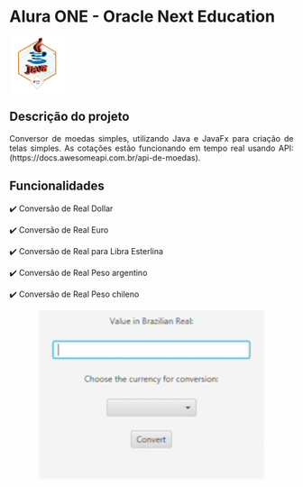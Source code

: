 # Alura ONE - Oracle Next Education

<div style="display: flex; align-items: center; margin-bottom: 20px;">
  <img src="currency-converter/img/badge.png" width="100" height="100">
</div>

## Descrição do projeto 

<p align="justify">
  Conversor de moedas simples, utilizando Java e JavaFx para criação de telas simples. As cotações estão funcionando em tempo real usando API: (https://docs.awesomeapi.com.br/api-de-moedas).
</p>

## Funcionalidades
:heavy_check_mark: Conversão de Real Dollar

:heavy_check_mark: Conversão de Real Euro

:heavy_check_mark: Conversão de Real para Libra Esterlina

:heavy_check_mark: Conversão de Real Peso argentino

:heavy_check_mark: Conversão de Real Peso chileno

<p align="center">
  <img src="currency-converter/img/video.gif" alt="GIF" width="400" height="300">
</p>







